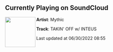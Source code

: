 ## Currently Playing on SoundCloud

[<img align="left" width="100" src="https://i1.sndcdn.com/artworks-000537693336-2wpk69-t500x500.jpg">](https://soundcloud.com/killmythic/takin-off-w-inteus)

**Artist**: Mythic 

**Track**: TAKIN' OFF w/ INTEUS

Last updated at 06/30/2022 08:55
